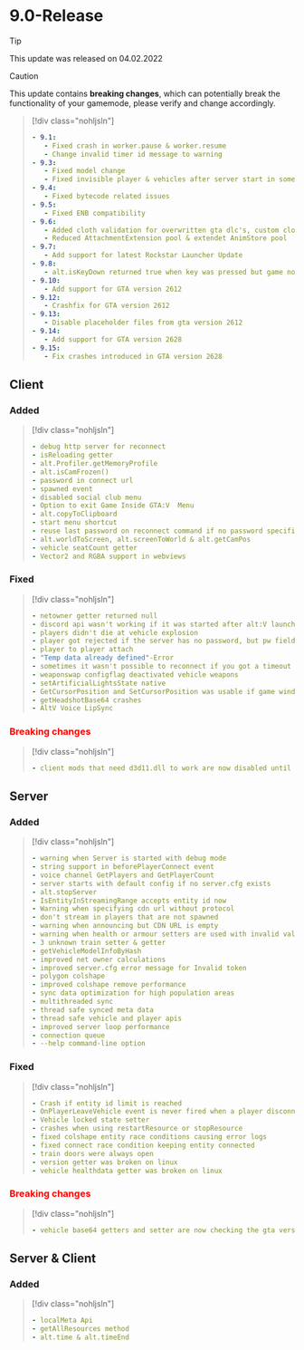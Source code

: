 # 9.0-Release

> [!TIP]
> This update was released on 04.02.2022

> [!CAUTION]
> This update contains **breaking changes**, which can potentially break the functionality of your gamemode, please verify and change accordingly.

> [!div class="nohljsln"]
> ```yaml
> - 9.1:
>    - Fixed crash in worker.pause & worker.resume
>    - Change invalid timer id message to warning
> - 9.3:
>    - Fixed model change
>    - Fixed invisible player & vehicles after server start in some cases
> - 9.4:
>    - Fixed bytecode related issues
> - 9.5:
>    - Fixed ENB compatibility
> - 9.6:
>    - Added cloth validation for overwritten gta dlc's, custom clothes & props
>    - Reduced AttachmentExtension pool & extendet AnimStore pool
> - 9.7:
>    - Add support for latest Rockstar Launcher Update
> - 9.8:
>    - alt.isKeyDown returned true when key was pressed but game not focused
> - 9.10:
>    - Add support for GTA version 2612
> - 9.12:
>    - Crashfix for GTA version 2612
> - 9.13:
>    - Disable placeholder files from gta version 2612
> - 9.14:
>    - Add support for GTA version 2628
> - 9.15:
>    - Fix crashes introduced in GTA version 2628
> ```

## Client

### Added

> [!div class="nohljsln"]
> ```yaml
> - debug http server for reconnect
> - isReloading getter
> - alt.Profiler.getMemoryProfile
> - alt.isCamFrozen()
> - password in connect url
> - spawned event
> - disabled social club menu
> - Option to exit Game Inside GTA:V  Menu
> - alt.copyToClipboard
> - start menu shortcut
> - reuse last password on reconnect command if no password specified
> - alt.worldToScreen, alt.screenToWorld & alt.getCamPos
> - vehicle seatCount getter
> - Vector2 and RGBA support in webviews
> ```

### Fixed

> [!div class="nohljsln"]
> ```yaml
> - netowner getter returned null
> - discord api wasn't working if it was started after alt:V launch
> - players didn't die at vehicle explosion
> - player got rejected if the server has no password, but pw field was not empty
> - player to player attach
> - "Temp data already defined"-Error
> - sometimes it wasn't possible to reconnect if you got a timeout once
> - weaponswap configflag deactivated vehicle weapons
> - setArtificialLightsState native
> - GetCursorPosition and SetCursorPosition was usable if game window was out of focus
> - getHeadshotBase64 crashes
> - AltV Voice LipSync
> ```

### <span style="color: red;">Breaking changes</span>

> [!div class="nohljsln"]
> ```yaml
> - client mods that need d3d11.dll to work are now disabled until further notice
> ```

## Server

### Added

> [!div class="nohljsln"]
> ```yaml
> - warning when Server is started with debug mode
> - string support in beforePlayerConnect event
> - voice channel GetPlayers and GetPlayerCount
> - server starts with default config if no server.cfg exists
> - alt.stopServer
> - IsEntityInStreamingRange accepts entity id now
> - Warning when specifying cdn url without protocol
> - don't stream in players that are not spawned
> - warning when announcing but CDN URL is empty
> - warning when health or armour setters are used with invalid values
> - 3 unknown train setter & getter
> - getVehicleModelInfoByHash
> - improved net owner calculations
> - improved server.cfg error message for Invalid token
> - polygon colshape
> - improved colshape remove performance
> - sync data optimization for high population areas
> - multithreaded sync
> - thread safe synced meta data
> - thread safe vehicle and player apis
> - improved server loop performance
> - connection queue
> - --help command-line option
> ```

### Fixed

> [!div class="nohljsln"]
> ```yaml
> - Crash if entity id limit is reached
> - OnPlayerLeaveVehicle event is never fired when a player disconnects
> - Vehicle locked state setter
> - crashes when using restartResource or stopResource
> - fixed colshape entity race conditions causing error logs
> - fixed connect race condition keeping entity connected
> - train doors were always open
> - version getter was broken on linux
> - vehicle healthdata getter was broken on linux
> ```

### <span style="color: red;">Breaking changes</span>

> [!div class="nohljsln"]
> ```yaml
> - vehicle base64 getters and setter are now checking the gta version and the old data before this change is incompatible
> ```

## Server & Client

### Added

> [!div class="nohljsln"]
> ```yaml
> - localMeta Api
> - getAllResources method
> - alt.time & alt.timeEnd
> ```
